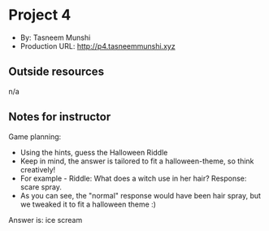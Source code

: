 # Project 4
+ By: Tasneem Munshi
+ Production URL: <http://p4.tasneemmunshi.xyz>

## Outside resources
n/a

## Notes for instructor
Game planning:
+ Using the hints, guess the Halloween Riddle
+ Keep in mind, the answer is tailored to fit a halloween-theme, so think creatively!
+ For example - Riddle: What does a witch use in her hair? Response: scare spray. 
+ As you can see, the "normal" response would have been hair spray, but we tweaked it to fit a halloween theme :)

Answer is: ice scream







